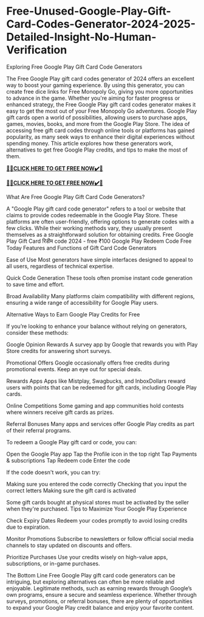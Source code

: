 # Free-Unused-Google-Play-Gift-Card-Codes-Generator-2024-2025-Detailed-Insight-No-Human-Verification
Exploring Free Google Play Gift Card Code Generators

The Free Google Play gift card codes generator of 2024 offers an excellent way to boost your gaming experience. By using this generator, you can create free dice links for Free Monopoly Go, giving you more opportunities to advance in the game. Whether you're aiming for faster progress or enhanced strategy, the Free Google Play gift card codes generator makes it easy to get the most out of your Free Monopoly Go adventures. Google Play gift cards open a world of possibilities, allowing users to purchase apps, games, movies, books, and more from the Google Play Store. The idea of accessing free gift card codes through online tools or platforms has gained popularity, as many seek ways to enhance their digital experiences without spending money. This article explores how these generators work, alternatives to get free Google Play credits, and tips to make the most of them.


**[🎁🎁CLICK HERE TO GET FREE NOW✔️🎁](https://ik.imagekit.io/inrewards/zgoogleplay.html)**


**[🎁🎁CLICK HERE TO GET FREE NOW✔️🎁](https://ik.imagekit.io/inrewards/zgoogleplay.html)**


What Are Free Google Play Gift Card Code Generators?

A "Google Play gift card code generator" refers to a tool or website that claims to provide codes redeemable in the Google Play Store. These platforms are often user-friendly, offering options to generate codes with a few clicks. While their working methods vary, they usually present themselves as a straightforward solution for obtaining credits. Free Google Play Gift Card रिडीम code 2024 - free ₹100 Google Play Redeem Code Free Today
Features and Functions of Gift Card Code Generators

Ease of Use
Most generators have simple interfaces designed to appeal to all users, regardless of technical expertise.

Quick Code Generation
These tools often promise instant code generation to save time and effort.

Broad Availability
Many platforms claim compatibility with different regions, ensuring a wide range of accessibility for Google Play users.

Alternative Ways to Earn Google Play Credits for Free

If you’re looking to enhance your balance without relying on generators, consider these methods:

Google Opinion Rewards
    A survey app by Google that rewards you with Play Store credits for answering short surveys.

Promotional Offers
    Google occasionally offers free credits during promotional events. Keep an eye out for special deals.

Rewards Apps
    Apps like Mistplay, Swagbucks, and InboxDollars reward users with points that can be redeemed for gift cards, including Google Play cards.

Online Competitions
    Some gaming and app communities hold contests where winners receive gift cards as prizes.

Referral Bonuses
    Many apps and services offer Google Play credits as part of their referral programs.

To redeem a Google Play gift card or code, you can:

Open the Google Play app
Tap the Profile icon in the top right
Tap Payments & subscriptions
Tap Redeem code
Enter the code 

If the code doesn't work, you can try:

Making sure you entered the code correctly
Checking that you input the correct letters
Making sure the gift card is activated 

Some gift cards bought at physical stores must be activated by the seller when they're purchased.
Tips to Maximize Your Google Play Experience

Check Expiry Dates
Redeem your codes promptly to avoid losing credits due to expiration.

Monitor Promotions
Subscribe to newsletters or follow official social media channels to stay updated on discounts and offers.

Prioritize Purchases
Use your credits wisely on high-value apps, subscriptions, or in-game purchases.

The Bottom Line
Free Google Play gift card code generators can be intriguing, but exploring alternatives can often be more reliable and enjoyable. Legitimate methods, such as earning rewards through Google’s own programs, ensure a secure and seamless experience. Whether through surveys, promotions, or referral bonuses, there are plenty of opportunities to expand your Google Play credit balance and enjoy your favorite content.
